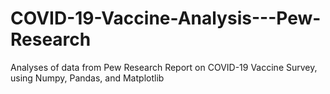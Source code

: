 # COVID-19-Vaccine-Analysis---Pew-Research
Analyses of data from Pew Research Report on COVID-19 Vaccine Survey, using Numpy, Pandas, and Matplotlib
